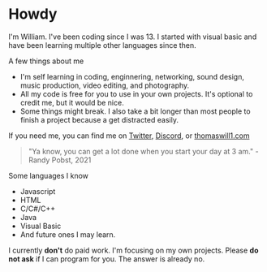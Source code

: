 # Howdy

I'm William. I've been coding since I was 13. I started with visual basic and have been learning multiple other languages since then.

A few things about me
- I'm self learning in coding, enginnering, networking, sound design, music production, video editing, and photography.
- All my code is free for you to use in your own projects. It's optional to credit me, but it would be nice.
- Some things might break. I also take a bit longer than most people to finish a project because a get distracted easily.

If you need me, you can find me on [Twitter](https://twitter.com/thomaswill1yt), [Discord](https://discord.com/users/199264117238923264), or [thomaswill1.com](https://www.thomaswill1.com)

> "Ya know, you can get a lot done when you start your day at 3 am." - Randy Pobst, 2021

Some languages I know
- Javascript
- HTML
- C/C#/C++
- Java
- Visual Basic
- And future ones I may learn.

I currently **don't** do paid work. I'm focusing on my own projects. Please **do not ask** if I can program for you. The answer is already no.
